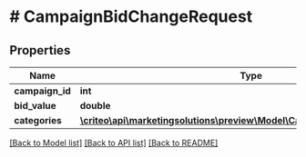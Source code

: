 # # CampaignBidChangeRequest

## Properties

Name | Type | Description | Notes
------------ | ------------- | ------------- | -------------
**campaign_id** | **int** |  | [optional]
**bid_value** | **double** |  | [optional]
**categories** | [**\criteo\api\marketingsolutions\preview\Model\CategoryBidChangeRequest[]**](CategoryBidChangeRequest.md) |  | [optional]

[[Back to Model list]](../../README.md#models) [[Back to API list]](../../README.md#endpoints) [[Back to README]](../../README.md)
